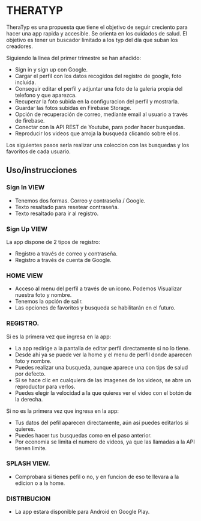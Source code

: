 # THERATYP

TheraTyp es una propuesta que tiene el objetivo de seguir creciento para hacer una app rapida y accesible.
Se orienta en los cuidados de salud. El objetivo es tener un buscador limitado a los typ del día que suban los creadores.

Siguiendo la linea del primer trimestre se han añadido:

* Sign in y sign up con Google.
* Cargar el perfil con los datos recogidos del registro de google, foto incluida.
* Conseguir editar el perfil y adjuntar una foto de la galeria propia del telefono y que aparezca.
* Recuperar la foto subida en la configuracion del perfil y mostrarla.
* Guardar las fotos subidas en Firebase Storage.
* Opción de recuperación de correo, mediante email al usuario a través de firebase.
* Conectar con la API REST de Youtube, para poder hacer busquedas.
* Reproducir los videos que arroja la busqueda clicando sobre ellos.

Los siguientes pasos sería realizar una coleccion con las busquedas y los favoritos de cada usuario.


## Uso/instrucciones

### Sign In VIEW

* Tenemos dos formas. Correo y contraseña / Google.
* Texto resaltado para resetear contraseña.
* Texto resaltado para ir al registro.

### Sign Up VIEW

La app dispone de 2 tipos de registro:

* Registro a través de correo y contraseña.
* Registro a través de cuenta de Google.


### HOME VIEW

* Acceso al menu del perfil a través de un icono. Podemos Visualizar nuestra foto y nombre.
* Tenemos la opción de salir.
* Las opciones de favoritos y busqueda se habilitarán en el futuro.


### REGISTRO.
Si es la primera vez que ingresa en la app:

* La app redirige a la pantalla de editar perfil directamente si no lo tiene.
* Desde ahí ya se puede ver la home y el menu de perfil donde aparecen foto y nombre.
* Puedes realizar una busqueda, aunque aparece una con tips de salud por defecto.
* Si se hace clic en cualquiera de las imagenes de los videos, se abre un reproductor para verlos.
* Puedes elegir la velocidad a la que quieres ver el video con el botón de la derecha.

Si no es la primera vez que ingresa en la app:

* Tus datos del pefil aparecen directamente, aún así puedes editarlos si quieres.
* Puedes hacer tus busquedas como en el paso anterior.
* Por economia se limita el numero de videos, ya que las llamadas a la API tienen limite.

### SPLASH VIEW.

* Comprobara si tienes pefil o no, y en funcion de eso te llevara a la edicion o a la home.

### DISTRIBUCION

* La app estara disponible para Android en Google Play. 
